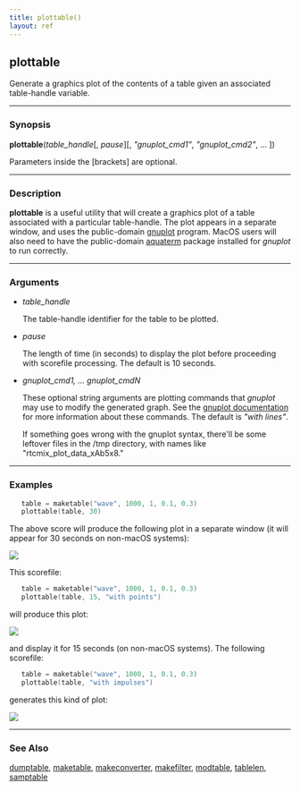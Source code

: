 ```yaml
---
title: plottable()
layout: ref
---
```


## plottable

Generate a graphics plot of the contents of a table
given an associated table-handle variable.

-----

### Synopsis

**plottable**(*table\_handle*\[, *pause*\]\[, *"gnuplot\_cmd1"*,
*"gnuplot\_cmd2"*, ... \])

Parameters inside the \[brackets\] are optional.

-----

### Description

**plottable** is a useful utility that will create a graphics plot of a
table associated with a particular table-handle. The plot appears in a
separate window, and uses the public-domain
[gnuplot](http://gnuplot.sourceforge.net/) program. MacOS users
will also need to have the public-domain
[aquaterm](http://sourceforge.net/projects/aquaterm/) package installed
for *gnuplot* to run correctly.

-----

### Arguments

  - *table\_handle*  
      
    The table-handle identifier for the table to be plotted.

  - <span id="item_pause">*pause*</span>  
      
    The length of time (in seconds) to display the plot before
    proceeding with scorefile processing. The default is 10 seconds.

  - <span id="item_gnuplot_cmd">*gnuplot\_cmd1, ... gnuplot\_cmdN*</span>  
      
    These optional string arguments are plotting commands that *gnuplot*
    may use to modify the generated graph. See the [gnuplot
    documentation](http://gnuplot.sourceforge.net/documentation.html)
    for more information about these commands. The default is *"with
    lines"*.
    
    If something goes wrong with the gnuplot syntax, there'll be some
    leftover files in the /tmp directory, with names like
    "rtcmix\_plot\_data\_xAb5x8."

-----

### Examples

```cpp
   table = maketable("wave", 1000, 1, 0.1, 0.3)
   plottable(table, 30)
```

The above score will produce the following plot in a separate window (it
will appear for 30 seconds on non-macOS systems):  
  

![](images/plottable1.png)

  
  
This scorefile:

```cpp
   table = maketable("wave", 1000, 1, 0.1, 0.3)
   plottable(table, 15, "with points")
```

will produce this plot:  
  

![](images/plottable2.png)

  
  
and display it for 15 seconds (on non-macOS systems). The following
scorefile:

```cpp
   table = maketable("wave", 1000, 1, 0.1, 0.3)
   plottable(table, "with impulses")
```

generates this kind of plot:  
  

![](images/plottable3.png)

  
  

-----

### See Also

[dumptable](dumptable.html), [maketable](maketable.html),
[makeconverter](makeconverter.html), [makefilter](makefilter.html),
[modtable](modtable.html), [tablelen](tablelen.html),
[samptable](samptable.html)
